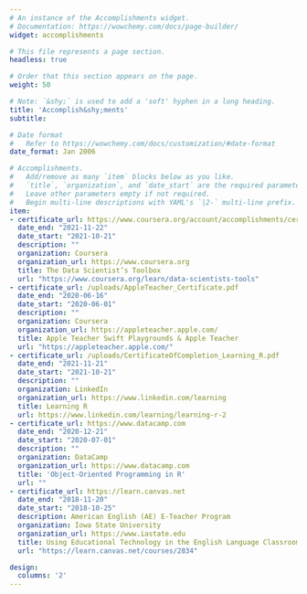 ```yaml
---
# An instance of the Accomplishments widget.
# Documentation: https://wowchemy.com/docs/page-builder/
widget: accomplishments

# This file represents a page section.
headless: true

# Order that this section appears on the page.
weight: 50

# Note: `&shy;` is used to add a 'soft' hyphen in a long heading.
title: 'Accomplish&shy;ments'
subtitle:

# Date format
#   Refer to https://wowchemy.com/docs/customization/#date-format
date_format: Jan 2006

# Accomplishments.
#   Add/remove as many `item` blocks below as you like.
#   `title`, `organization`, and `date_start` are the required parameters.
#   Leave other parameters empty if not required.
#   Begin multi-line descriptions with YAML's `|2-` multi-line prefix.
item:
- certificate_url: https://www.coursera.org/account/accomplishments/certificate/RHJGYZXAXB89
  date_end: "2021-11-22"
  date_start: "2021-10-21"
  description: ""
  organization: Coursera
  organization_url: https://www.coursera.org
  title: The Data Scientist’s Toolbox
  url: "https://www.coursera.org/learn/data-scientists-tools"
- certificate_url: /uploads/AppleTeacher_Certificate.pdf
  date_end: "2020-06-16"
  date_start: "2020-06-01"
  description: ""
  organization: Coursera
  organization_url: https://appleteacher.apple.com/
  title: Apple Teacher Swift Playgrounds & Apple Teacher
  url: "https://appleteacher.apple.com/"
- certificate_url: /uploads/CertificateOfCompletion_Learning_R.pdf
  date_end: "2021-11-21"
  date_start: "2021-10-21"
  description: ""
  organization: LinkedIn
  organization_url: https://www.linkedin.com/learning
  title: Learning R
  url: https://www.linkedin.com/learning/learning-r-2
- certificate_url: https://www.datacamp.com
  date_end: "2020-12-21"
  date_start: "2020-07-01"
  description: ""
  organization: DataCamp
  organization_url: https://www.datacamp.com
  title: 'Object-Oriented Programming in R'
  url: ""
- certificate_url: https://learn.canvas.net
  date_end: "2018-11-20"
  date_start: "2018-10-25"
  description: American English (AE) E-Teacher Program
  organization: Iowa State University
  organization_url: https://www.iastate.edu
  title: Using Educational Technology in the English Language Classroom
  url: "https://learn.canvas.net/courses/2834"

design:
  columns: '2' 
---
```

